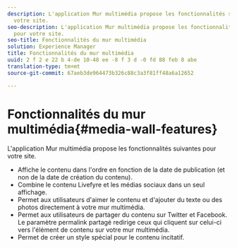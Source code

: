 ```yaml
---
description: L'application Mur multimédia propose les fonctionnalités suivantes pour
  votre site.
seo-description: L'application Mur multimédia propose les fonctionnalités suivantes
  pour votre site.
seo-title: Fonctionnalités du mur multimédia
solution: Experience Manager
title: Fonctionnalités du mur multimédia
uuid: 2 f 2 e 22 b 4-de 10-48 ee -8 f 3 d -0 fd 88 feb 8 abe
translation-type: tm+mt
source-git-commit: 67aeb3de964473b326c88c3a3f81ff48a6a12652

---
```



# Fonctionnalités du mur multimédia{#media-wall-features}

L'application Mur multimédia propose les fonctionnalités suivantes pour votre site.



* Affiche le contenu dans l'ordre en fonction de la date de publication (et non de la date de création du contenu).
* Combine le contenu Livefyre et les médias sociaux dans un seul affichage.
* Permet aux utilisateurs d'aimer le contenu et d'ajouter du texte ou des photos directement à votre mur multimédia.
* Permet aux utilisateurs de partager du contenu sur Twitter et Facebook. Le paramètre permalink partagé redirige ceux qui cliquent sur celui-ci vers l'élément de contenu sur votre mur multimédia.
* Permet de créer un style spécial pour le contenu incitatif.

